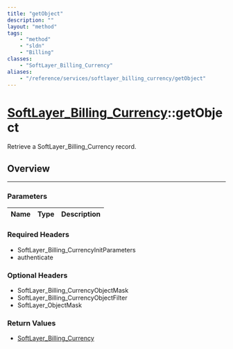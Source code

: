 ```yaml
---
title: "getObject"
description: ""
layout: "method"
tags:
    - "method"
    - "sldn"
    - "Billing"
classes:
    - "SoftLayer_Billing_Currency"
aliases:
    - "/reference/services/softlayer_billing_currency/getObject"
---
```

# [SoftLayer_Billing_Currency](/reference/services/SoftLayer_Billing_Currency)::getObject


Retrieve a SoftLayer_Billing_Currency record.


## Overview 


-----

### Parameters 
|Name | Type | Description |
| --- | --- | --- |


### Required Headers
* SoftLayer_Billing_CurrencyInitParameters
* authenticate


### Optional Headers
* SoftLayer_Billing_CurrencyObjectMask
* SoftLayer_Billing_CurrencyObjectFilter
* SoftLayer_ObjectMask

### Return Values
* <a href='/reference/datatypes/SoftLayer_Billing_Currency'>SoftLayer_Billing_Currency </a>




